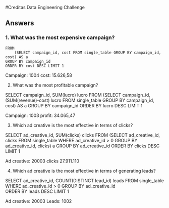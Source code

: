 
#Creditas Data Engineering Challenge


## Answers


### 1. What was the most expensive campaign?

``` SELECT campaign_id, SUM(cost) AS cost 
FROM 
	(SELECT campaign_id, cost FROM single_table GROUP BY campaign_id, cost) AS a 
GROUP BY campaign_id 
ORDER BY cost DESC LIMIT 1
```

Campaign: 1004 cost: 15.626,58

2. What was the most profitable campaign?

SELECT campaign_id, SUM(lucro) lucro 
FROM 
	(SELECT campaign_id, (SUM(revenue)-cost) lucro FROM single_table GROUP BY campaign_id, cost) AS a 
GROUP BY campaign_id 
ORDER BY lucro DESC LIMIT 1

Campaign: 1003  profit: 34.065,47


3. Which ad creative is the most effective in terms of clicks?

SELECT ad_creative_id, SUM(clicks) clicks 
FROM 
	(SELECT ad_creative_id, clicks FROM single_table WHERE ad_creative_id > 0 GROUP BY ad_creative_id, clicks) a 
GROUP BY ad_creative_id 
ORDER BY clicks DESC LIMIT 1

Ad creative: 20003  clicks 27.911.110

4. Which ad creative is the most effective in terms of generating leads?

SELECT ad_creative_id, COUNT(DISTINCT lead_id) leads FROM single_table WHERE ad_creative_id > 0 
GROUP BY ad_creative_id  
ORDER BY leads DESC LIMIT 1

Ad creative: 20003 Leads: 1002
           
